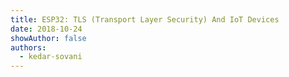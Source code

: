 ```yaml
---
title: ESP32: TLS (Transport Layer Security) And IoT Devices
date: 2018-10-24
showAuthor: false
authors: 
  - kedar-sovani
---
```


